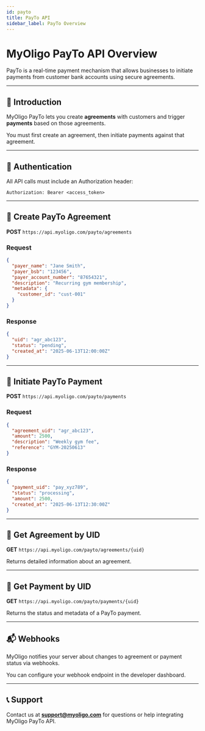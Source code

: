 ```yaml
---
id: payto
title: PayTo API
sidebar_label: PayTo Overview
---
```


# MyOligo PayTo API Overview

PayTo is a real-time payment mechanism that allows businesses to initiate payments from customer bank accounts using secure agreements.

---

## 📘 Introduction

MyOligo PayTo lets you create **agreements** with customers and trigger **payments** based on those agreements.

You must first create an agreement, then initiate payments against that agreement.

---

## 🔐 Authentication

All API calls must include an Authorization header:

```
Authorization: Bearer <access_token>
```

---

## 🔁 Create PayTo Agreement

**POST** `https://api.myoligo.com/payto/agreements`

### Request

```json
{
  "payer_name": "Jane Smith",
  "payer_bsb": "123456",
  "payer_account_number": "87654321",
  "description": "Recurring gym membership",
  "metadata": {
    "customer_id": "cust-001"
  }
}
```

### Response

```json
{
  "uid": "agr_abc123",
  "status": "pending",
  "created_at": "2025-06-13T12:00:00Z"
}
```

---

## 💸 Initiate PayTo Payment

**POST** `https://api.myoligo.com/payto/payments`

### Request

```json
{
  "agreement_uid": "agr_abc123",
  "amount": 2500,
  "description": "Weekly gym fee",
  "reference": "GYM-20250613"
}
```

### Response

```json
{
  "payment_uid": "pay_xyz789",
  "status": "processing",
  "amount": 2500,
  "created_at": "2025-06-13T12:30:00Z"
}
```

---

## 📄 Get Agreement by UID

**GET** `https://api.myoligo.com/payto/agreements/{uid}`

Returns detailed information about an agreement.

---

## 📄 Get Payment by UID

**GET** `https://api.myoligo.com/payto/payments/{uid}`

Returns the status and metadata of a PayTo payment.

---

## 📬 Webhooks

MyOligo notifies your server about changes to agreement or payment status via webhooks.

You can configure your webhook endpoint in the developer dashboard.

---

## 📞 Support

Contact us at **support@myoligo.com** for questions or help integrating MyOligo PayTo API.
